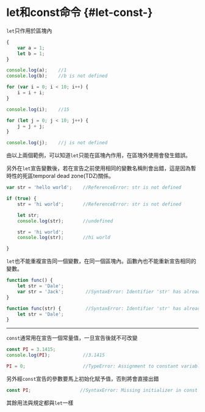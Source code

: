# let和const命令 {#let-const-}

`let`只作用於區塊內

```js
{
    var a = 1;
    let b = 1;
}

console.log(a);    //1
console.log(b);    //b is not defined
```

```js
for (var i = 0; i < 10; i++) {
    i = i + i;
}

console.log(i);    //15

for (let j = 0; j < 10; j++) {
    j = j + j;
}

console.log(j);    //j is not defined
```

由以上兩個範例，可以知道`let`只能在區塊內作用，在區塊外使用會發生錯誤。

另外在`let`宣告變數後，若在宣告之前使用相同的變數名稱則會出錯，這是因為暫時性的死區temporal dead zone\(TDZ\)關係。

```js
var str = 'hello world';    //ReferenceError: str is not defined

if (true) {
    str = 'hi world';       //ReferenceError: str is not defined

    let str;
    console.log(str);       //undefined

    str = 'hi world';
    console.log(str);       //hi world

}
```

`let`也不能重複宣告同一個變數，在同一個區塊內。函數內也不能重新宣告相同的變數。

```js
function func() {
    let str = 'Dale';
    var str = 'Jack';        //SyntaxError: Identifier 'str' has already been declared
}

function func(str) {         //SyntaxError: Identifier 'str' has already been declared
    let str = 'Dale';
}
```

---

`const`通常用在宣告一個常量值，一旦宣告後就不可改變

```js
const PI = 3.1415;
console.log(PI);            //3.1415

PI = 0;                     //TypeError: Assignment to constant variable.
```

另外經`const`宣告的參數要馬上初始化賦予值，否則將會直接出錯

```js
const PI;                  //SyntaxError: Missing initializer in const declaration
```

其餘用法與規定都與`let`一樣

